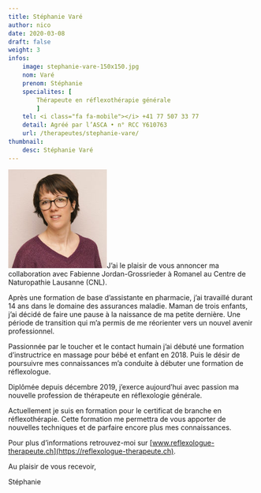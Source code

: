 ```yaml
---
title: Stéphanie Varé
author: nico
date: 2020-03-08
draft: false
weight: 3
infos:
    image: stephanie-vare-150x150.jpg
    nom: Varé
    prenom: Stéphanie
    specialites: [
        Thérapeute en réflexothérapie générale
        ]
    tel: <i class="fa fa-mobile"></i> +41 77 507 33 77
    detail: Agréé par l’ASCA • n° RCC Y610763
    url: /therapeutes/stephanie-vare/
thumbnail:
    desc: Stéphanie Varé
---
```


<img class="alignright size-full" alt="Stéphanie Varé" src="./images/stephanie-vare-200x200.jpg" width="200" />J’ai le plaisir de vous annoncer ma collaboration avec Fabienne Jordan-Grossrieder à Romanel au Centre de Naturopathie Lausanne (CNL).

Après une formation de base d’assistante en pharmacie, j’ai travaillé durant 14 ans dans le domaine des assurances maladie. Maman de trois enfants, j’ai décidé de faire une pause à la naissance de ma petite dernière. Une période de transition qui m’a permis de me réorienter vers un nouvel avenir professionnel.

Passionnée par le toucher et le contact humain j’ai débuté une formation d’instructrice en massage pour bébé et enfant en 2018. Puis le désir de poursuivre mes connaissances m’a conduite à débuter une formation de réflexologue.

Diplômée depuis décembre 2019, j’exerce aujourd’hui avec passion ma nouvelle profession de thérapeute en réflexologie générale.

Actuellement je suis en formation pour le certificat de branche en réflexothérapie. Cette formation me permettra de vous apporter de nouvelles techniques et de parfaire encore plus mes connaissances.

Pour plus d’informations retrouvez-moi sur [www.reflexologue-therapeute.ch](https://reflexologue-therapeute.ch).

Au plaisir de vous recevoir,

Stéphanie
